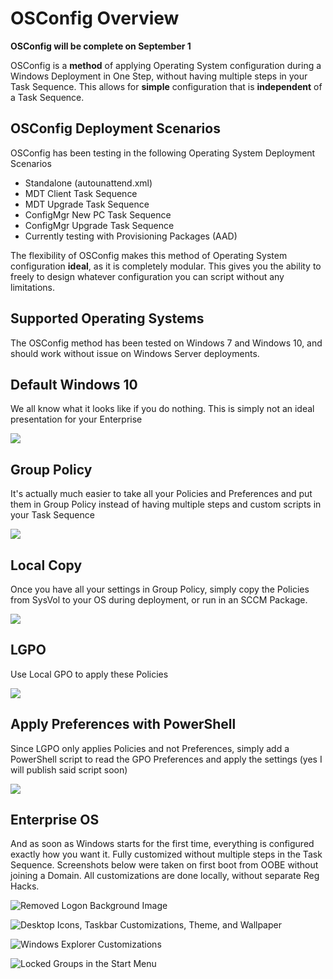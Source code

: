 # OSConfig Overview

**OSConfig will be complete on September 1**

OSConfig is a **method** of applying Operating System configuration during a Windows Deployment in One Step, without having multiple steps in your Task Sequence. This allows for **simple** configuration that is **independent** of a Task Sequence.

## OSConfig Deployment Scenarios

OSConfig has been testing in the following Operating System Deployment Scenarios

* Standalone \(autounattend.xml\)
* MDT Client Task Sequence
* MDT Upgrade Task Sequence
* ConfigMgr New PC Task Sequence
* ConfigMgr Upgrade Task Sequence
* Currently testing with Provisioning Packages \(AAD\)

The flexibility of OSConfig makes this method of Operating System configuration **ideal**, as it is completely modular.  This gives you the ability to freely to design whatever configuration you can script without any limitations.

## Supported Operating Systems

The OSConfig method has been tested on Windows 7 and Windows 10, and should work without issue on Windows Server deployments.

## Default Windows 10

We all know what it looks like if you do nothing. This is simply not an ideal presentation for your Enterprise

![](../.gitbook/assets/2018-08-14_13-44-42.png)

## Group Policy

It's actually much easier to take all your Policies and Preferences and put them in Group Policy instead of having multiple steps and custom scripts in your Task Sequence

![](../.gitbook/assets/2018-08-16_15-05-07.png)

## Local Copy

Once you have all your settings in Group Policy, simply copy the Policies from SysVol to your OS during deployment, or run in an SCCM Package.

![](../.gitbook/assets/2018-08-16_14-54-05.png)

## LGPO

Use Local GPO to apply these Policies

![](../.gitbook/assets/2018-08-16_15-11-54.png)

## Apply Preferences with PowerShell

Since LGPO only applies Policies and not Preferences, simply add a PowerShell script to read the GPO Preferences and apply the settings \(yes I will publish said script soon\)

![](../.gitbook/assets/2018-08-16_15-15-18.png)

## Enterprise OS

And as soon as Windows starts for the first time, everything is configured exactly how you want it. Fully customized without multiple steps in the Task Sequence. Screenshots below were taken on first boot from OOBE without joining a Domain. All customizations are done locally, without separate Reg Hacks.

![Removed Logon Background Image](../.gitbook/assets/2018-08-16_15-17-48.png)

![Desktop Icons, Taskbar Customizations, Theme, and Wallpaper](../.gitbook/assets/2018-08-16_15-19-06.png)

![Windows Explorer Customizations](../.gitbook/assets/2018-08-16_15-19-15.png)

![Locked Groups in the Start Menu](../.gitbook/assets/2018-08-16_15-22-12.png)
